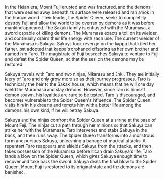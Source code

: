 <!-- Sakuya, Slayer of Demons (2000) -->

In the Heian era, Mount Fuji erupted and was fractured, and the demons that were sealed away beneath its surface were released and ran amok in the human world. Their leader, the Spider Queen, seeks to completely destroy Fuji and allow the world to be overrun by demons as it was before mankind appeared. The Sakaki family is entrusted with the Muramasa, a sword capable of killing demons. The Muramasa exacts a toll on its wielder, and continually drains their life energy with each use. The current wielder of the Muramasa is Sakuya. Sakuya took revenge on the kappa that killed her father, but adopted that kappa's orphaned offspring as her own brother and named him Taro. The magistrate of Fuji beseeches Sakuya to venture to Fuji and defeat the Spider Queen, so that the seal on the demons may be restored.

Sakuya travels with Taro and two ninjas, Nikarasu and Enki. They are initially leery of Taro and only grow more so as their journey progresses. Taro is technically the heir to the Sakaki house, which means that he will one day wield the Muramasa and slay demons. However, since Taro is himself demon spawn, his loyalties are sure to be tested. Taro is discouraged, and becomes vulnerable to the Spider Queen's influence. The Spider Queen visits him in his dreams and tempts him with a better life among the demons, his own kind, if he will betray Sakuya.

Sakuya and the ninjas confront the Spider Queen at a shrine at the base of Mount Fuji. The ninjas cut a path through her minions so that Sakuya can strike her with the Muramasa. Taro intervenes and stabs Sakuya in the back, and then runs away. The Spider Queen transforms into a monstrous form and pursues Sakuya, unleashing a barrage of magical attacks. A repentant Taro reappears and shields Sakuya from the attacks, and then takes possession of the Muramasa before it can drain Sakuya's life. Taro lands a blow on the Spider Queen, which gives Sakuya enough time to recover and take back the sword. Sakuya deals the final blow to the Spider Queen. Mount Fuji is restored to its original state and the demons are banished.